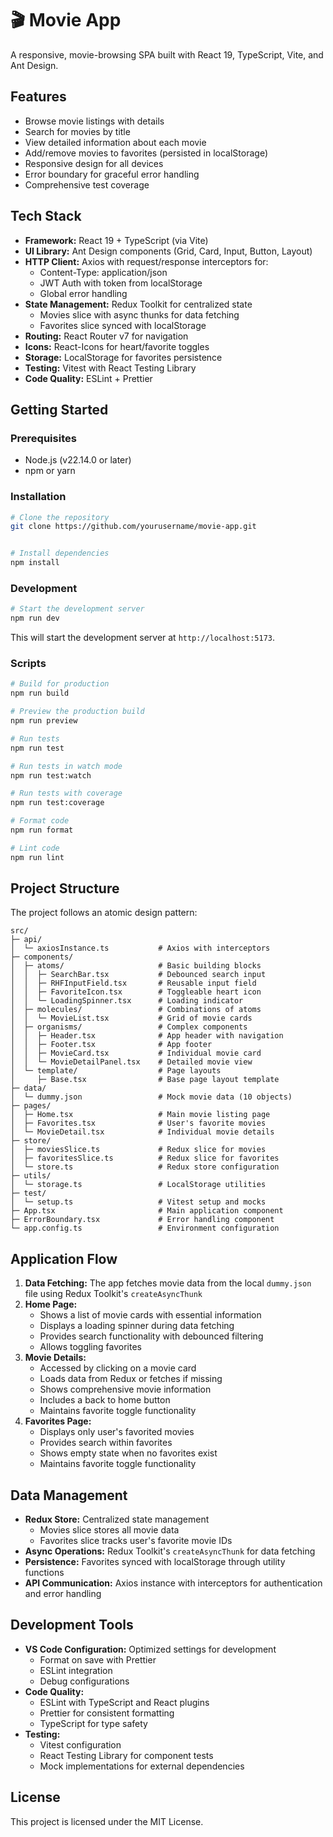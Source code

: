 # 🎬 Movie App

A responsive, movie-browsing SPA built with React 19, TypeScript, Vite, and Ant Design.

## Features

- Browse movie listings with details
- Search for movies by title
- View detailed information about each movie
- Add/remove movies to favorites (persisted in localStorage)
- Responsive design for all devices
- Error boundary for graceful error handling
- Comprehensive test coverage

## Tech Stack

- **Framework:** React 19 + TypeScript (via Vite)
- **UI Library:** Ant Design components (Grid, Card, Input, Button, Layout)
- **HTTP Client:** Axios with request/response interceptors for:
  - Content-Type: application/json
  - JWT Auth with token from localStorage
  - Global error handling
- **State Management:** Redux Toolkit for centralized state
  - Movies slice with async thunks for data fetching
  - Favorites slice synced with localStorage
- **Routing:** React Router v7 for navigation
- **Icons:** React-Icons for heart/favorite toggles
- **Storage:** LocalStorage for favorites persistence
- **Testing:** Vitest with React Testing Library
- **Code Quality:** ESLint + Prettier

## Getting Started

### Prerequisites

- Node.js (v22.14.0 or later)
- npm or yarn

### Installation

```bash
# Clone the repository
git clone https://github.com/yourusername/movie-app.git


# Install dependencies
npm install
```

### Development

```bash
# Start the development server
npm run dev
```

This will start the development server at `http://localhost:5173`.

### Scripts

```bash
# Build for production
npm run build

# Preview the production build
npm run preview

# Run tests
npm run test

# Run tests in watch mode
npm run test:watch

# Run tests with coverage
npm run test:coverage

# Format code
npm run format

# Lint code
npm run lint
```

## Project Structure

The project follows an atomic design pattern:

```
src/
├─ api/
│  └─ axiosInstance.ts           # Axios with interceptors
├─ components/
│  ├─ atoms/                     # Basic building blocks
│  │  ├─ SearchBar.tsx           # Debounced search input
│  │  ├─ RHFInputField.tsx       # Reusable input field
│  │  ├─ FavoriteIcon.tsx        # Toggleable heart icon
│  │  └─ LoadingSpinner.tsx      # Loading indicator
│  ├─ molecules/                 # Combinations of atoms
│  │  └─ MovieList.tsx           # Grid of movie cards
│  ├─ organisms/                 # Complex components
│  │  ├─ Header.tsx              # App header with navigation
│  │  ├─ Footer.tsx              # App footer
│  │  ├─ MovieCard.tsx           # Individual movie card
│  │  └─ MovieDetailPanel.tsx    # Detailed movie view
│  └─ template/                  # Page layouts
│     ├─ Base.tsx                # Base page layout template
├─ data/
│  └─ dummy.json                 # Mock movie data (10 objects)
├─ pages/
│  ├─ Home.tsx                   # Main movie listing page
│  ├─ Favorites.tsx              # User's favorite movies
│  └─ MovieDetail.tsx            # Individual movie details
├─ store/
│  ├─ moviesSlice.ts             # Redux slice for movies
│  ├─ favoritesSlice.ts          # Redux slice for favorites
│  └─ store.ts                   # Redux store configuration
├─ utils/
│  └─ storage.ts                 # LocalStorage utilities
├─ test/
│  └─ setup.ts                   # Vitest setup and mocks
├─ App.tsx                       # Main application component
├─ ErrorBoundary.tsx             # Error handling component
└─ app.config.ts                 # Environment configuration
```

## Application Flow

1. **Data Fetching:** The app fetches movie data from the local `dummy.json` file using Redux Toolkit's `createAsyncThunk`
2. **Home Page:**
   - Shows a list of movie cards with essential information
   - Displays a loading spinner during data fetching
   - Provides search functionality with debounced filtering
   - Allows toggling favorites
3. **Movie Details:**
   - Accessed by clicking on a movie card
   - Loads data from Redux or fetches if missing
   - Shows comprehensive movie information
   - Includes a back to home button
   - Maintains favorite toggle functionality
4. **Favorites Page:**
   - Displays only user's favorited movies
   - Provides search within favorites
   - Shows empty state when no favorites exist
   - Maintains favorite toggle functionality

## Data Management

- **Redux Store:** Centralized state management
  - Movies slice stores all movie data
  - Favorites slice tracks user's favorite movie IDs
- **Async Operations:** Redux Toolkit's `createAsyncThunk` for data fetching
- **Persistence:** Favorites synced with localStorage through utility functions
- **API Communication:** Axios instance with interceptors for authentication and error handling

## Development Tools

- **VS Code Configuration:** Optimized settings for development
  - Format on save with Prettier
  - ESLint integration
  - Debug configurations
- **Code Quality:**
  - ESLint with TypeScript and React plugins
  - Prettier for consistent formatting
  - TypeScript for type safety
- **Testing:**
  - Vitest configuration
  - React Testing Library for component tests
  - Mock implementations for external dependencies

## License

This project is licensed under the MIT License.
